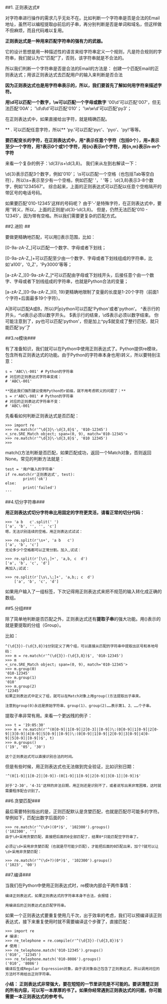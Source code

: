 ##1. 正则表达式#

对字符串进行操作的需求几乎无处不在。比如判断一个字符串是否是合法的Email地址，虽然可以编程提取@前后的子串，再分别判断是否是单词和域名，但这样做不但麻烦，而且代码难以复用。

**正则表达式是一种用来匹配字符串的强有力的武器。**

它的设计思想是用一种描述性的语言来给字符串定义一个规则，凡是符合规则的字符串，我们就认为它“匹配”了，否则，该字符串就是不合法的。

所以我们判断一个字符串是否是合法的Email的方法是：
创建一个匹配Email的正则表达式；用该正则表达式去匹配用户的输入来判断是否合法

**因为正则表达式也是用字符串表示的，所以，我们要首先了解如何用字符来描述字符。**

**用\d可以匹配一个数字，\w可以匹配一个字母或数字**
'00\d'可以匹配'007'，但无法匹配'00A'；
'\d\d\d'可以匹配'010'；
'\w\w\d'可以匹配'py3'；

在正则表达式中，如果直接给出字符，就是精确匹配。

** . 可以匹配任意字符，所以**
'py.'可以匹配'pyc'、'pyo'、'py!'等等。

**要匹配变长的字符，在正则表达式中，用*表示任意个字符（包括0个），用+表示至少一个字符，用?表示0个或1个字符，用{n}表示n个字符，用{n,m}表示n-m个字符**

来看一个复杂的例子：\d{3}\s+\d{3,8}。
我们来从左到右解读一下：

\d{3}表示匹配3个数字，例如'010'；
\s可以匹配一个空格（也包括Tab等空白符），所以\s+表示至少有一个空格，例如匹配' '，'   '等；
\d{3,8}表示3-8个数字，例如'1234567'。
综合起来，上面的正则表达式可以匹配以任意个空格隔开的带区号的电话号码。

如果要匹配'010-12345'这样的号码呢？
由于'-'是特殊字符，在正则表达式中，要用'\'转义，所以，上面的正则是\d{3}\-\d{3,8}。
但是，仍然无法匹配'010 - 12345'，因为带有空格。所以我们需要更复杂的匹配方式。

##2.进阶 ##

要做更精确地匹配，可以用[]表示范围，比如：

[0-9a-zA-Z\_]可以匹配一个数字、字母或者下划线；

[0-9a-zA-Z\_]+可以匹配至少由一个数字、字母或者下划线组成的字符串，比如'a100'，'0_Z'，'Py3000'等等；

[a-zA-Z\_][0-9a-zA-Z\_]*可以匹配由字母或下划线开头，后接任意个由一个数字、字母或者下划线组成的字符串，也就是Python合法的变量；

[a-zA-Z\_][0-9a-zA-Z\_]{0, 19}更精确地限制了变量的长度是1-20个字符（前面1个字符+后面最多19个字符）。

A|B可以匹配A或B，所以(P|p)ython可以匹配'Python'或者'python'。
^表示行的开头，^\d表示必须以数字开头。
$表示行的结束，\d$表示必须以数字结束。
你可能注意到了，py也可以匹配'python'，但是加上^py$就变成了整行匹配，就只能匹配'py'了

##3.re模块###

有了准备知识，我们就可以在Python中使用正则表达式了。Python提供re模块，包含所有正则表达式的功能。由于Python的字符串本身也用\转义，所以要特别注意：

	s = 'ABC\\-001' # Python的字符串
	# 对应的正则表达式字符串变成：
	# 'ABC\-001'

	**因此我们强烈建议使用Python的r前缀，就不用考虑转义的问题了：**
	s = r'ABC\-001' # Python的字符串
	# 对应的正则表达式字符串不变：
	# 'ABC\-001'

先看看如何判断正则表达式是否匹配：

	>>> import re
	>>> re.match(r'^\d{3}\-\d{3,8}$', '010-12345')
	<_sre.SRE_Match object; span=(0, 9), match='010-12345'>
	>>> re.match(r'^\d{3}\-\d{3,8}$', '010 12345')
	>>>

match()方法判断是否匹配，如果匹配成功，返回一个Match对象，否则返回None。常见的判断方法就是：

	test = '用户输入的字符串'
	if re.match(r'正则表达式', test):
    		print('ok')
	else:
    		print('failed')
	'''

##4.切分字符串###

**用正则表达式切分字符串比用固定的字符更灵活，请看正常的切分代码：**

	>>> 'a b   c'.split(' ')
	['a', 'b', '', '', 'c']
	嗯，无法识别连续的空格，用正则表达式试试：

	>>> re.split(r'\s+', 'a b   c')
	['a', 'b', 'c']
	无论多少个空格都可以正常分割。加入,试试：

	>>> re.split(r'[\s\,]+', 'a,b, c  d')
	['a', 'b', 'c', 'd']
	再加入;试试：

	>>> re.split(r'[\s\,\;]+', 'a,b;; c  d')
		['a', 'b', 'c', 'd']

如果用户输入了一组标签，下次记得用正则表达式来把不规范的输入转化成正确的数组。

##5.分组###

除了简单地判断是否匹配之外，正则表达式还有**提取子串**的强大功能。用()表示的就是要提取的分组（Group）。

比如：

	^(\d{3})-(\d{3,8})$分别定义了两个组，可以直接从匹配的字符串中提取出区号和本地号码：
	>>> m = re.match(r'^(\d{3})-(\d{3,8})$', '010-12345')
	>>> m
	<_sre.SRE_Match object; span=(0, 9), match='010-12345'>
	>>> m.group(0)
	'010-12345'
	>>> m.group(1)
	'010'
	>>> m.group(2)
	'12345'
	如果正则表达式中定义了组，就可以在Match对象上用group()方法提取出子串来。

	注意到group(0)永远是原始字符串，group(1)、group(2)……表示第1、2、……个子串。

提取子串非常有用。来看一个更凶残的例子：

	>>> t = '19:05:30'
	>>> m = re.match(r'^(0[0-9]|1[0-9]|2[0-3]|[0-9])\:(0[0-9]|1[0-9]|2[0-9]|3[0-9]|4[0-9]|5[0-9]|[0-9])\:(0[0-9]|1[0-9]|2[0-9]|3[0-9]|4[0-9]|5[0-9]|[0-9])$', t)
	>>> m.groups()
	('19', '05', '30')

	这个正则表达式可以直接识别合法的时间。

但是有些时候，用正则表达式也无法做到完全验证，比如识别日期：

	'^(0[1-9]|1[0-2]|[0-9])-(0[1-9]|1[0-9]|2[0-9]|3[0-1]|[0-9])$'

	对于'2-30'，'4-31'这样的非法日期，用正则还是识别不了，或者说写出来非常困难，这时就需要程序配合识别了。

##6.贪婪匹配###

最后需要特别指出的是，正则匹配默认是贪婪匹配，也就是匹配尽可能多的字符。举例如下，匹配出数字后面的0：

	>>> re.match(r'^(\d+)(0*)$', '102300').groups()
	('102300', '')
	由于\d+采用贪婪匹配，直接把后面的0全部匹配了，结果0*只能匹配空字符串了。

	必须让\d+采用非贪婪匹配（也就是尽可能少匹配），才能把后面的0匹配出来，加个?就可以让\d+采用非贪婪匹配：

	>>> re.match(r'^(\d+?)(0*)$', '102300').groups()
	('1023', '00')

##7.编译###

当我们在Python中使用正则表达式时，re模块内部会干两件事情：

	编译正则表达式，如果正则表达式的字符串本身不合法，会报错；

	用编译后的正则表达式去匹配字符串。

如果一个正则表达式要重复使用几千次，出于效率的考虑，我们可以预编译该正则表达式，接下来重复使用时就不需要编译这个步骤了，直接匹配：

	>>> import re
	# 编译:
	>>> re_telephone = re.compile(r'^(\d{3})-(\d{3,8})$')
	# 使用：
	>>> re_telephone.match('010-12345').groups()
	('010', '12345')
	>>> re_telephone.match('010-8086').groups()
	('010', '8086')
	编译后生成Regular Expression对象，由于该对象自己包含了正则表达式，所以调用对应的方法时不用给出正则字符串。

**小结：
正则表达式非常强大，要在短短的一节里讲完是不可能的。要讲清楚正则的所有内容，可以写一本厚厚的书了。如果你经常遇到正则表达式的问题，你可能需要一本正则表达式的参考书。**